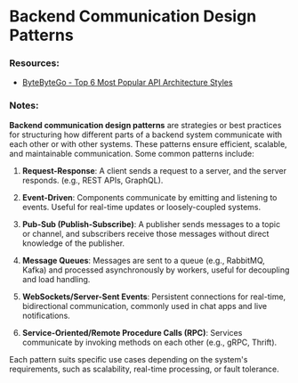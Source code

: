 # Backend Communication Design Patterns

### Resources:
- [ByteByteGo - Top 6 Most Popular API Architecture Styles ](https://youtu.be/4vLxWqE94l4?si=Su67NzWuujOjL3zX)

### Notes:

**Backend communication design patterns** are strategies or best practices for structuring how different parts of a backend system communicate with each other or with other systems. These patterns ensure efficient, scalable, and maintainable communication. Some common patterns include:

1. **Request-Response**: A client sends a request to a server, and the server responds. (e.g., REST APIs, GraphQL).

2. **Event-Driven**: Components communicate by emitting and listening to events. Useful for real-time updates or loosely-coupled systems.

3. **Pub-Sub (Publish-Subscribe)**: A publisher sends messages to a topic or channel, and subscribers receive those messages without direct knowledge of the publisher.

4. **Message Queues**: Messages are sent to a queue (e.g., RabbitMQ, Kafka) and processed asynchronously by workers, useful for decoupling and load handling.

5. **WebSockets/Server-Sent Events**: Persistent connections for real-time, bidirectional communication, commonly used in chat apps and live notifications.

6. **Service-Oriented/Remote Procedure Calls (RPC)**: Services communicate by invoking methods on each other (e.g., gRPC, Thrift).

Each pattern suits specific use cases depending on the system's requirements, such as scalability, real-time processing, or fault tolerance.